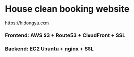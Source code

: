 # House clean booking website
https://hidongyu.com
### Frontend: AWS S3 + Route53 + CloudFront + SSL
### Backend: EC2 Ubuntu + nginx + SSL
